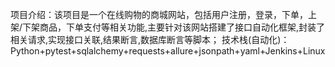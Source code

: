 项目介绍：该项目是一个在线购物的商城网站，包括用户注册，登录，下单，上架/下架商品，下单支付等相关功能,主要针对该网站搭建了接口自动化框架,封装了相关请求,实现接口关联,结果断言,数据库断言等脚本；
技术栈(自动化)：Python+pytest+sqlalchemy+requests+allure+jsonpath+yaml+Jenkins+Linux

